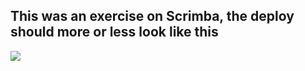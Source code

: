 <h2>This was an exercise on Scrimba, the deploy should more or less look like this</h2> 
<img src="https://github.com/FernandaMaro/Api-exercise/assets/148138579/9a30b6da-6198-4b1a-8480-46a5c17bf9c8">


